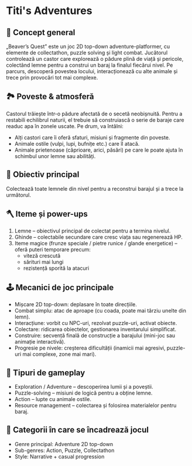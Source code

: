 # Titi's Adventures
## 🧩 Concept general
„Beaver’s Quest” este un joc 2D top-down adventure-platformer, cu elemente de collectathon, puzzle solving și light combat.
Jucătorul controlează un castor care explorează o pădure plină de viață și pericole, colectând lemne pentru a construi un baraj la finalul fiecărui nivel. Pe parcurs, descoperă povestea locului, interacționează cu alte animale și trece prin provocări tot mai complexe.

## 🏞️ Poveste & atmosferă
Castorul trăiește într-o pădure afectată de o secetă neobișnuită. Pentru a restabili echilibrul naturii, el trebuie să construiască o serie de baraje care readuc apa în zonele uscate.
Pe drum, va întâlni:
- Alți castori care îi oferă sfaturi, misiuni și fragmente din poveste.
- Animale ostile (vulpi, lupi, bufnițe etc.) care îl atacă.
- Animale prietenoase (căprioare, arici, păsări) pe care le poate ajuta în schimbul unor lemne sau abilități.

## 🎯 Obiectiv principal
Colectează toate lemnele din nivel pentru a reconstrui barajul și a trece la următorul.

## 🪓 Iteme și power-ups
1. Lemne – obiectivul principal de colectat pentru a termina nivelul.
2. Ghinde – colectabile secundare care cresc viața sau regenerează HP.
3. Iteme magice (frunze speciale / pietre runice / glande energetice) – oferă puteri temporare precum:
    - viteză crescută
    - sărituri mai lungi
    - rezistență sporită la atacuri

## 🕹️ Mecanici de joc principale
- Mișcare 2D top-down: deplasare în toate direcțiile.
- Combat simplu: atac de aproape (cu coada, poate mai târziu unelte din lemn).
- Interacțiune: vorbit cu NPC-uri, rezolvat puzzle-uri, activat obiecte.
- Colectare: ridicarea obiectelor, gestionarea inventarului simplificat.
- Construire: secvență finală de construcție a barajului (mini-joc sau animație interactivă).
- Progresie pe nivele: creșterea dificultății (inamicii mai agresivi, puzzle-uri mai complexe, zone mai mari).

## 🧠 Tipuri de gameplay
- Exploration / Adventure – descoperirea lumii și a poveștii.
- Puzzle-solving – misiuni de logică pentru a obține lemne.
- Action – lupte cu animale ostile.
- Resource management – colectarea și folosirea materialelor pentru baraj.

## 🧩 Categorii în care se încadrează jocul
- Genre principal: Adventure 2D top-down
- Sub-genres: Action, Puzzle, Collectathon
- Style: Narrative + casual progression
